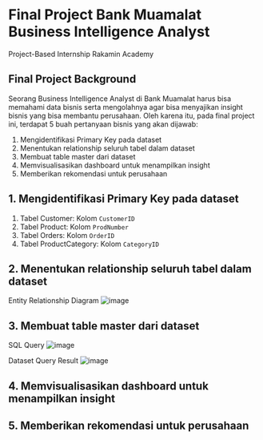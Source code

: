 # Final Project Bank Muamalat Business Intelligence Analyst
Project-Based Internship Rakamin Academy

## Final Project Background
Seorang Business Intelligence Analyst di Bank Muamalat harus bisa memahami data bisnis serta mengolahnya agar bisa menyajikan insight bisnis yang bisa membantu perusahaan. Oleh karena itu, pada final project ini, terdapat 5 buah pertanyaan bisnis yang akan dijawab:
1. Mengidentifikasi Primary Key pada dataset
2. Menentukan relationship seluruh tabel dalam dataset
3. Membuat table master dari dataset
4. Memvisualisasikan dashboard untuk menampilkan insight
5. Memberikan rekomendasi untuk perusahaan

## 1. Mengidentifikasi Primary Key pada dataset
1. Tabel Customer: Kolom `CustomerID`
2. Tabel Product: Kolom `ProdNumber`
3. Tabel Orders: Kolom `OrderID`
4. Tabel ProductCategory: Kolom `CategoryID`

## 2. Menentukan relationship seluruh tabel dalam dataset
Entity Relationship Diagram
![image](https://github.com/baramizzo58/VIX-Bank-Muamalat-Business-Intelligence-Analyst/assets/119744134/c5097325-d087-4675-a42e-aa9033893dfe)

## 3. Membuat table master dari dataset
SQL Query
![image](https://github.com/baramizzo58/VIX-Bank-Muamalat-Business-Intelligence-Analyst/assets/119744134/e42b55ef-6df8-4949-bb9a-f1cbf61e4ae7)

Dataset Query Result
![image](https://github.com/baramizzo58/VIX-Bank-Muamalat-Business-Intelligence-Analyst/assets/119744134/c0eb25df-b26e-41fc-b2eb-05a15287a300)

## 4. Memvisualisasikan dashboard untuk menampilkan insight


## 5. Memberikan rekomendasi untuk perusahaan
